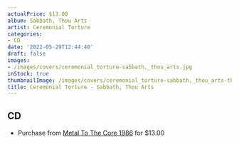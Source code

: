 ```yaml
---
actualPrice: $13.00
album: Sabbath, Thou Arts
artist: Ceremonial Torture
categories:
- CD
date: '2022-05-29T12:44:40'
draft: false
images:
- /images/covers/ceremonial_torture-sabbath,_thou_arts.jpg
inStock: true
thumbnailImage: /images/covers/ceremonial_torture-sabbath,_thou_arts-thumb.jpg
title: Ceremonial Torture - Sabbath, Thou Arts
---
```


## CD
* Purchase from [Metal To The Core 1986](https://metaltothecore1986.com/shop/ceremonial-torture-sabbath-thou-arts-cd/) for $13.00
